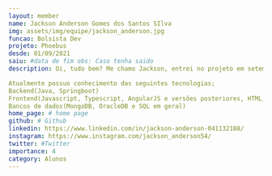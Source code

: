 ```yaml
---
layout: member
name: Jackson Anderson Gomes dos Santos SIlva
img: assets/img/equipe/jackson_anderson.jpg
funcao: Bolsista Dev
projeto: Phoebus
desde: 01/09/2021
saiu: #data de fim obs: Caso tenha saido
description: Oi, tudo bem? Me chamo Jackson, entrei no projeto em setembro de 2021 atuando como desenvolvedor no projeto de gerência de dívidas técnicas TracyTD juntamente do professor Rodrigo, passei 8 meses por lá. Logo após entrei no squad PayStore da Phoebus, no qual atuo até hoje como desenvolvedor.

Atualmente possuo conhecimento das seguintes tecnologias;
Backend(Java, Springboot)
Frontend(Javascript, Typescript, AngularJS e versões posteriores, HTML, CSS)
Bancos de dados(MongoDB, OracleDB e SQL em geral)
home_page: # home page
github: # Github 
linkedin: https://www.linkedin.com/in/jackson-anderson-041132188/ 
instagram: https://www.instagram.com/jackson_anderson54/
twitter: #Twitter
importance: 4
category: Alunos
---
```

